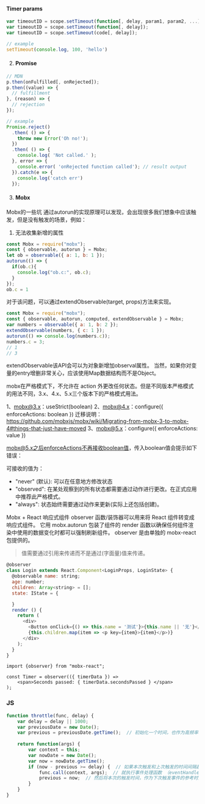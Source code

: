 
#### Timer params
```javascript
var timeoutID = scope.setTimeout(function[, delay, param1, param2, ...]);
var timeoutID = scope.setTimeout(function[, delay]);
var timeoutID = scope.setTimeout(code[, delay]);

// example
setTimeout(console.log, 100, 'hello')
```


2. #### Promise
```javascript
// MDN
p.then(onFulfilled[, onRejected]);
p.then((value) => {
  // fulfillment
}, (reason) => {
  // rejection
});

// example
Promise.reject()
  .then( () => {
    throw new Error('Oh no!');
  })
  .then( () => { 
    console.log( 'Not called.' );
  }, error => {
    console.error( 'onRejected function called'); // result output
  }).catch(e => {
    console.log('catch err')
  });

```


3. #### Mobx

Mobx的一些坑
通过autorun的实现原理可以发现，会出现很多我们想象中应该触发，但是没有触发的场景，例如：
1. 无法收集新增的属性
```javascript
const Mobx = require("mobx");
const { observable, autorun } = Mobx;
let ob = observable({ a: 1, b: 1 });
autorun(() => {
  if(ob.c){
    console.log("ob.c:", ob.c);
  }
});
ob.c = 1
```

对于该问题，可以通过extendObservable(target, props)方法来实现。
```javascript
const Mobx = require("mobx");
const { observable, autorun, computed, extendObservable } = Mobx;
var numbers = observable({ a: 1, b: 2 });
extendObservable(numbers, { c: 1 });
autorun(() => console.log(numbers.c));
numbers.c = 3;
// 1
// 3
```

extendObservable该API会可以为对象新增加observal属性。
当然，如果你对变量的entry增删非常关心，应该使用Map数据结构而不是Object。

 mobx在严格模式下，不允许在 action 外更改任何状态。但是不同版本严格模式的用法不同，3.x、4.x、5.x三个版本下的严格模式用法。

1、mobx@3.x：useStrict(boolean)
2、mobx@4.x：configure({ enforceActions: boolean })
迁移说明：https://github.com/mobxjs/mobx/wiki/Migrating-from-mobx-3-to-mobx-4#things-that-just-have-moved
3、mobx@5.x：configure({ enforceActions: value })

mobx@5.x之后enforceActions不再接收boolean值，传入boolean值会提示如下错误：


可接收的值为：

- "never" (默认): 可以在任意地方修改状态
- "observed": 在某处观察到的所有状态都需要通过动作进行更改。在正式应用中推荐此严格模式。
- "always": 状态始终需要通过动作来更新(实际上还包括创建)。

Mobx + React 响应式组件
observer 函数/装饰器可以用来将 React 组件转变成响应式组件。 它用 mobx.autorun 包装了组件的 render 函数以确保任何组件渲染中使用的数据变化时都可以强制刷新组件。 observer 是由单独的 mobx-react 包提供的。

> 值需要通过引用来传递而不是通过(字面量)值来传递。

```javascript
@observer
class Login extends React.Component<LoginProps, LoginState> {
  @observable name: string;
  age: number;
  children: Array<string> = [];
  state: IState = {

  }
  render () {
    return (
      <div>
        <Button onClick={() => this.name = '测试'}>{this.name || '无'}</Button>
        {this.children.map(item => <p key={item}>{item}</p>)}
      </div>
    );
  }
}

```

```
import {observer} from "mobx-react";

const Timer = observer(({ timerData }) =>
    <span>Seconds passed: { timerData.secondsPassed } </span>
);
```

### JS

```javascript
function throttle(func, delay) {
    var delay = delay || 1000;
    var previousDate = new Date();
    var previous = previousDate.getTime();  // 初始化一个时间，也作为高频率事件判断事件间隔的变量，通过闭包进行保存。
    
    return function(args) {
        var context = this;
        var nowDate = new Date();
        var now = nowDate.getTime();
        if (now - previous >= delay) {  // 如果本次触发和上次触发的时间间隔超过设定的时间
            func.call(context, args);  // 就执行事件处理函数 （eventHandler）
            previous = now;  // 然后将本次的触发时间，作为下次触发事件的参考时间。
        }
    }
}

```